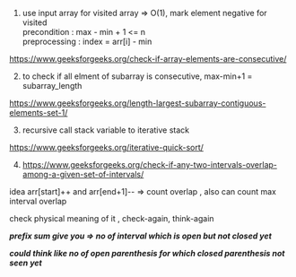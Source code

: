1) use input array for visited array => O(1), mark element negative for visited \
precondition : max - min + 1 <= n \
preprocessing : index = arr[i] - min

https://www.geeksforgeeks.org/check-if-array-elements-are-consecutive/


2) to check if all elment of subarray is consecutive, max-min+1 = subarray_length

https://www.geeksforgeeks.org/length-largest-subarray-contiguous-elements-set-1/

3) recursive call stack variable to iterative stack 

https://www.geeksforgeeks.org/iterative-quick-sort/    

4) https://www.geeksforgeeks.org/check-if-any-two-intervals-overlap-among-a-given-set-of-intervals/

idea arr[start]++ and arr[end+1]-- => count overlap , also can count max interval overlap

check physical meaning of it , check-again, think-again

***prefix sum give you => no of interval which is open but not closed yet***

***could think like no of open parenthesis for which closed parenthesis not seen yet***
